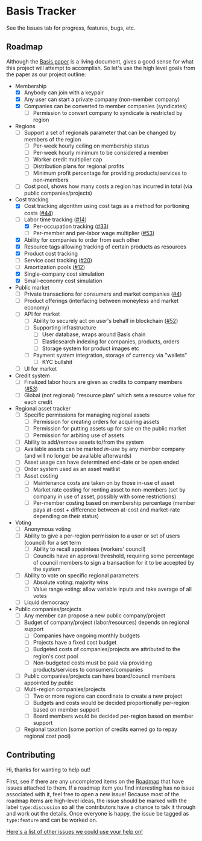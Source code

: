 # Basis Tracker

See the Issues tab for progress, features, bugs, etc.

## Roadmap

Although the [Basis paper](https://gitlab.com/basisproject/paper) is a living document, gives a good sense for what this project will attempt to accomplish. So let's use the high level goals from the paper as our project outline:

- Membership
  - [x] Anybody can join with a keypair
  - [x] Any user can start a private company (non-member company)
  - [x] Companies can be converted to member companies (syndicates)
    - [ ] Permission to convert company to syndicate is restricted by region
- Regions
  - [ ] Support a set of regionals parameter that can be changed by members of the region
    - [ ] Per-week hourly ceiling on membership status
    - [ ] Per-week hourly minimum to be considered a member
    - [ ] Worker credit multiplier cap
    - [ ] Distribution plans for regional profits
    - [ ] Minimum profit percentage for providing products/services to non-members
  - [ ] Cost pool, shows how many costs a region has incurred in total (via public companies/projects)
- Cost tracking
  - [x] Cost tracking algorithm using cost tags as a method for portioning costs ([#44][i44])
  - [ ] Labor time tracking ([#14][i14])
    - [x] Per-occupation tracking ([#33][i33])
    - [ ] Per-member and per-labor wage multiplier ([#53][i53])
  - [x] Ability for companies to order from each other
  - [x] Resource tags allowing tracking of certain products as resources
  - [x] Product cost tracking
  - [ ] Service cost tracking ([#20][i20])
  - [ ] Amortization pools ([#12][i21])
  - [x] Single-company cost simulation
  - [x] Small-economy cost simulation
- Public market
  - [ ] Private transactions for consumers and market companies ([#4][i4])
  - [ ] Product offerings (interfacing between moneyless and market economy)
  - [ ] API for market
    - [ ] Ability to securely act on user's behalf in blockchain ([#52][i52])
    - [ ] Supporting infrastructure
      - [ ] User database, wraps around Basis chain
      - [ ] Elasticsearch indexing for companies, products, orders
      - [ ] Storage system for product images etc
    - [ ] Payment system integration, storage of currency via "wallets"
      - [ ] KYC bullshit
  - [ ] UI for market
- Credit system
  - [ ] Finalized labor hours are given as credits to company members ([#53][i53])
  - [ ] Global (not regional) "resource plan" which sets a resource value for each credit
- Regional asset tracker
  - [ ] Specific permissions for managing regional assets
    - [ ] Permission for creating orders for acquiring assets
    - [ ] Permission for putting assets up for sale on the public market
    - [ ] Permission for arbiting use of assets
  - [ ] Ability to add/remove assets to/from the system
  - [ ] Available assets can be marked *in-use* by any member company (and will no longer be available afterwards)
  - [ ] Asset usage can have determined end-date or be open ended
  - [ ] Order system used as an asset waitlist
  - [ ] Asset costing
    - [ ] Maintenance costs are taken on by those in-use of asset
    - [ ] Market rate costing for renting asset to non-members (set by company in use of asset, possibly with some restrictions)
    - [ ] Per-member costing based on membership percentage (member pays at-cost + difference between at-cost and market-rate depending on their status)
- Voting
  - [ ] Anonymous voting
  - [ ] Ability to give a per-region permission to a user or set of users (council) for a set term
    - [ ] Ability to recall appointees (workers' council)
    - [ ] Councils have an approval threshold, requiring some percentage of council members to sign a transaction for it to be accepted by the system
  - [ ] Ability to vote on specific regional parameters
    - [ ] Absolute voting: majority wins
    - [ ] Value range voting: allow variable inputs and take average of all votes
  - [ ] Liquid democracy
- Public companies/projects
  - [ ] Any member can propose a new public company/project
  - [ ] Budget of company/project (labor/resources) depends on regional support
    - [ ] Companies have ongoing monthly budgets
    - [ ] Projects have a fixed cost budget
    - [ ] Budgeted costs of companies/projects are attributed to the region's cost pool
    - [ ] Non-budgeted costs must be paid via providing products/services to consumers/companies
  - [ ] Public companies/projects can have board/council members appointed by public
  - [ ] Multi-region companies/projects
    - [ ] Two or more regions can coordinate to create a new project
    - [ ] Budgets and costs would be decided proportionally per-region based on member support
    - [ ] Board members would be decided per-region based on member support
  - [ ] Regional taxation (some portion of credits earned go to repay regional cost pool)

[i4]: https://gitlab.com/basisproject/tracker/issues/4
[i14]: https://gitlab.com/basisproject/tracker/issues/14
[i20]: https://gitlab.com/basisproject/tracker/issues/20
[i21]: https://gitlab.com/basisproject/tracker/issues/21
[i33]: https://gitlab.com/basisproject/tracker/issues/33
[i44]: https://gitlab.com/basisproject/tracker/issues/44
[i52]: https://gitlab.com/basisproject/tracker/issues/52
[i53]: https://gitlab.com/basisproject/tracker/issues/53

## Contributing

Hi, thanks for wanting to help out!

First, see if there are any uncompleted items on the [Roadmap](#roadmap) that have issues attached to them. If a roadmap item you find interesting has no issue associated with it, feel free to open a new issue! Because most of the roadmap items are high-level ideas, the issue should be marked with the label `type:discussion` so all the contributors have a chance to talk it through and work out the details. Once everyone is happy, the issue be tagged as `type:feature` and can be worked on.

[Here's a list of other issues we could use your help on!](https://gitlab.com/basisproject/tracker/issues?scope=all&utf8=%E2%9C%93&state=opened&milestone_title=Any&label_name[]=help-wanted)


